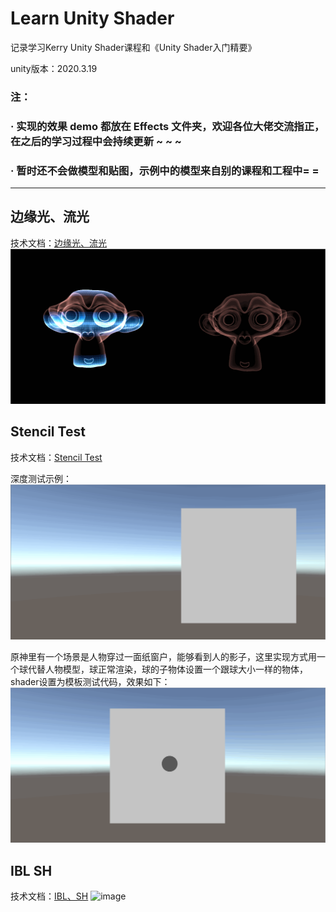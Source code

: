# Learn Unity Shader
记录学习Kerry Unity Shader课程和《Unity Shader入门精要》

unity版本：2020.3.19

### 注：

### · 实现的效果 demo 都放在 Effects 文件夹，欢迎各位大佬交流指正，在之后的学习过程中会持续更新 ~ ~ ~ 

### · 暂时还不会做模型和贴图，示例中的模型来自别的课程和工程中= =
---------------------------------------------------------------------------------------------------------------------------------------------------------------

## 边缘光、流光
技术文档：[边缘光、流光](https://www.yuque.com/u27384247/pkfic1/au7hal)
![img](https://github.com/Ared521/UnityShader/blob/main/Assets/Resources/README_gif/Edge%26Scan.gif)

## Stencil Test
技术文档：[Stencil Test](https://www.yuque.com/u27384247/pkfic1/yfsabt)

深度测试示例：
![img](https://github.com/Ared521/UnityShader/blob/main/Assets/Resources/README_gif/StencilTest_1.gif)

原神里有一个场景是人物穿过一面纸窗户，能够看到人的影子，这里实现方式用一个球代替人物模型，球正常渲染，球的子物体设置一个跟球大小一样的物体，shader设置为模板测试代码，效果如下：
![img](https://github.com/Ared521/UnityShader/blob/main/Assets/Resources/README_gif/StencilTest_2.gif)

## IBL SH
技术文档：[IBL、SH](https://www.yuque.com/u27384247/pkfic1/ruk770)
![image](https://user-images.githubusercontent.com/104584816/201355414-ce565b4b-5ee5-4de8-82b0-d1a5d5a1ecc9.png)
